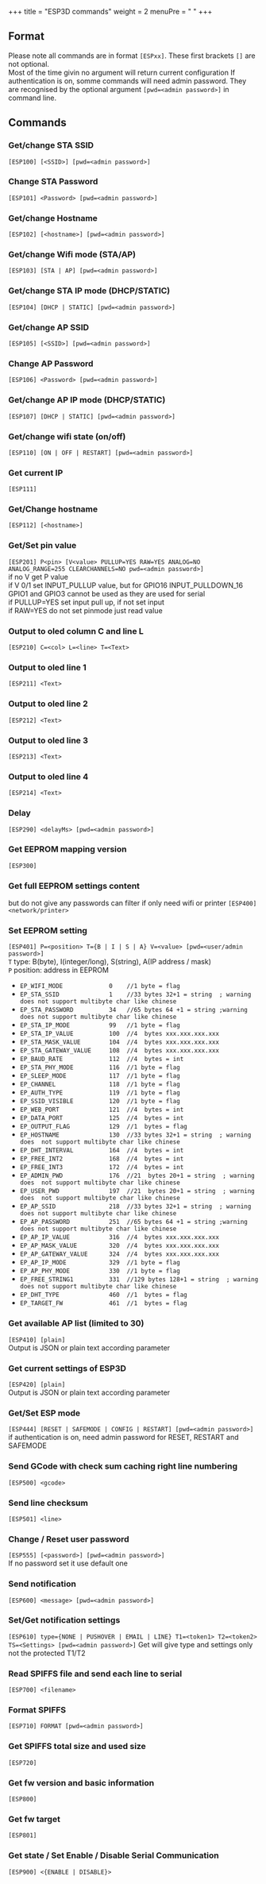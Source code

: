 +++
title = "ESP3D commands"
weight = 2
menuPre = "<i class='fas fa-terminal'></i> "
+++

## Format

Please note all commands are in format `[ESPxx]`. These first brackets `[]` are not optional.  
Most of the time givin no argument will return current configuration
If authentication is on, somme commands will need admin password. They are recognised by the optional argument `[pwd=<admin password>]` in command line.

## Commands

### Get/change STA SSID
`[ESP100] [<SSID>] [pwd=<admin password>]`

### Change STA Password
`[ESP101] <Password> [pwd=<admin password>]`

### Get/change Hostname
`[ESP102] [<hostname>] [pwd=<admin password>]`

### Get/change Wifi mode (STA/AP)
`[ESP103] [STA | AP] [pwd=<admin password>]`

### Get/change STA IP mode (DHCP/STATIC)
`[ESP104] [DHCP | STATIC] [pwd=<admin password>]`

### Get/change AP SSID
`[ESP105] [<SSID>] [pwd=<admin password>]`

### Change AP Password
`[ESP106] <Password> [pwd=<admin password>]`

### Get/change AP IP mode (DHCP/STATIC)
`[ESP107] [DHCP | STATIC] [pwd=<admin password>]`

### Get/change wifi state (on/off)
`[ESP110] [ON | OFF | RESTART] [pwd=<admin password>]`

### Get current IP
`[ESP111]`

### Get/Change hostname
`[ESP112] [<hostname>]`

### Get/Set pin value
`[ESP201] P<pin> [V<value> PULLUP=YES RAW=YES ANALOG=NO ANALOG_RANGE=255 CLEARCHANNELS=NO pwd=<admin password>]`  
if no V<value> get P<pin> value  
if V<value> 0/1 set INPUT_PULLUP value, but for GPIO16 INPUT_PULLDOWN_16
GPIO1 and GPIO3 cannot be used as they are used for serial  
if PULLUP=YES set input pull up, if not set input  
if RAW=YES do not set pinmode just read value

### Output to oled column C and line L
`[ESP210] C=<col> L=<line> T=<Text>`

### Output to oled line 1
`[ESP211] <Text>`

### Output to oled line 2
`[ESP212] <Text>`

### Output to oled line 3
`[ESP213] <Text>`

### Output to oled line 4
`[ESP214] <Text>`

### Delay
`[ESP290] <delayMs> [pwd=<admin password>]`

### Get EEPROM mapping version
`[ESP300]`

### Get full EEPROM settings content
but do not give any passwords
can filter if only need wifi or printer
`[ESP400] <network/printer>`

### Set EEPROM setting
`[ESP401] P=<position> T={B | I | S | A} V=<value> [pwd=<user/admin password>]`  
`T` type: B(byte), I(integer/long), S(string), A(IP address / mask)  
`P` position: address in EEPROM  

* `EP_WIFI_MODE             0    //1 byte = flag`
* `EP_STA_SSID              1    //33 bytes 32+1 = string  ; warning does not support multibyte char like chinese`
* `EP_STA_PASSWORD          34   //65 bytes 64 +1 = string ;warning  does not support multibyte char like chinese`
* `EP_STA_IP_MODE           99   //1 byte = flag`
* `EP_STA_IP_VALUE          100  //4  bytes xxx.xxx.xxx.xxx`
* `EP_STA_MASK_VALUE        104  //4  bytes xxx.xxx.xxx.xxx`
* `EP_STA_GATEWAY_VALUE     108  //4  bytes xxx.xxx.xxx.xxx`
* `EP_BAUD_RATE             112  //4  bytes = int`
* `EP_STA_PHY_MODE          116  //1 byte = flag`
* `EP_SLEEP_MODE            117  //1 byte = flag`
* `EP_CHANNEL               118  //1 byte = flag`
* `EP_AUTH_TYPE             119  //1 byte = flag`
* `EP_SSID_VISIBLE          120  //1 byte = flag`
* `EP_WEB_PORT              121  //4  bytes = int`
* `EP_DATA_PORT             125  //4  bytes = int`
* `EP_OUTPUT_FLAG           129  //1  bytes = flag`
* `EP_HOSTNAME              130  //33 bytes 32+1 = string  ; warning does  not support multibyte char like chinese`
* `EP_DHT_INTERVAL          164  //4  bytes = int`
* `EP_FREE_INT2             168  //4  bytes = int`
* `EP_FREE_INT3             172  //4  bytes = int`
* `EP_ADMIN_PWD             176  //21  bytes 20+1 = string  ; warning does  not support multibyte char like chinese`
* `EP_USER_PWD              197  //21  bytes 20+1 = string  ; warning does  not support multibyte char like chinese`
* `EP_AP_SSID               218  //33 bytes 32+1 = string  ; warning  does not support multibyte char like chinese`
* `EP_AP_PASSWORD           251  //65 bytes 64 +1 = string ;warning  does not support multibyte char like chinese`
* `EP_AP_IP_VALUE           316  //4  bytes xxx.xxx.xxx.xxx`
* `EP_AP_MASK_VALUE         320  //4  bytes xxx.xxx.xxx.xxx`
* `EP_AP_GATEWAY_VALUE      324  //4  bytes xxx.xxx.xxx.xxx`
* `EP_AP_IP_MODE            329  //1 byte = flag`
* `EP_AP_PHY_MODE           330  //1 byte = flag`
* `EP_FREE_STRING1          331  //129 bytes 128+1 = string  ; warning  does not support multibyte char like chinese`
* `EP_DHT_TYPE              460  //1  bytes = flag`
* `EP_TARGET_FW             461  //1  bytes = flag`

### Get available AP list (limited to 30)
`[ESP410] [plain]`  
Output is JSON or plain text according parameter

### Get current settings of ESP3D
`[ESP420] [plain]`  
Output is JSON or plain text according parameter

### Get/Set ESP mode
`[ESP444] [RESET | SAFEMODE | CONFIG | RESTART] [pwd=<admin password>]`  
if authentication is on, need admin password for RESET, RESTART and SAFEMODE

### Send GCode with check sum caching right line numbering
`[ESP500] <gcode>`

### Send line checksum
`[ESP501] <line>`

### Change / Reset user password
`[ESP555] [<password>] [pwd=<admin password>]`  
If no password set it use default one

### Send notification
`[ESP600] <message> [pwd=<admin password>]`

### Set/Get notification settings
`[ESP610] type={NONE | PUSHOVER | EMAIL | LINE} T1=<token1> T2=<token2> TS=<Settings> [pwd=<admin password>]`
Get will give type and settings only not the protected T1/T2

### Read SPIFFS file and send each line to serial
`[ESP700] <filename>`

### Format SPIFFS
`[ESP710] FORMAT [pwd=<admin password>]`

### Get SPIFFS total size and used size
`[ESP720]`

### Get fw version and basic information
`[ESP800]`

### Get fw target
`[ESP801]`

### Get state / Set Enable / Disable Serial Communication
`[ESP900] <{ENABLE | DISABLE}>`